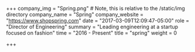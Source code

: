+++
company_img = "Spring.png" # Note, this is relative to the /static/img directory
company_name = "Spring"
company_website = "https://www.shopspring.com"
date = "2017-03-09T12:09:47-05:00"
role = "Director of Engineering"
summary = "Leading engineering at a startup focused on fashion"
time = "2016 - Present"
title = "spring"
weight = 0

+++

